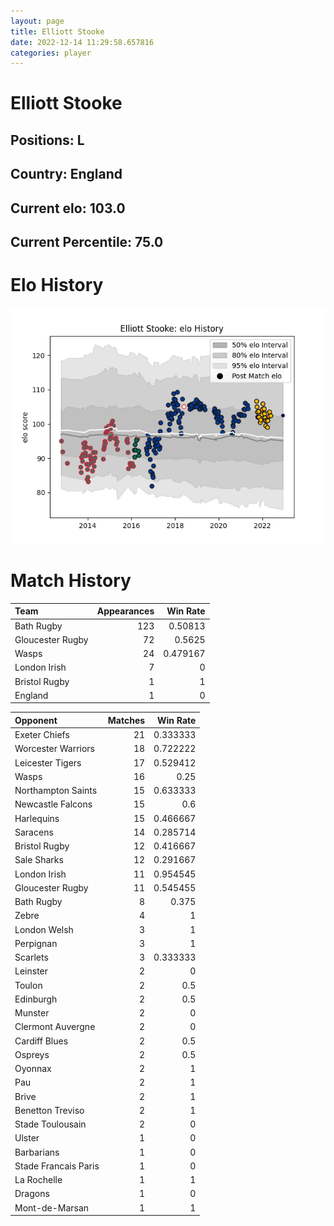 ```yaml
---  
layout: page  
title: Elliott Stooke  
date: 2022-12-14 11:29:58.657816  
categories: player  
---
```

# Elliott Stooke

## Positions: L

## Country: England

## Current elo: 103.0

## Current Percentile: 75.0

# Elo History


![elo history](history_ElliottStooke.png)
# Match History


| Team             |   Appearances |   Win Rate |
|:-----------------|--------------:|-----------:|
| Bath Rugby       |           123 |   0.50813  |
| Gloucester Rugby |            72 |   0.5625   |
| Wasps            |            24 |   0.479167 |
| London Irish     |             7 |   0        |
| Bristol Rugby    |             1 |   1        |
| England          |             1 |   0        |

| Opponent             |   Matches |   Win Rate |
|:---------------------|----------:|-----------:|
| Exeter Chiefs        |        21 |   0.333333 |
| Worcester Warriors   |        18 |   0.722222 |
| Leicester Tigers     |        17 |   0.529412 |
| Wasps                |        16 |   0.25     |
| Northampton Saints   |        15 |   0.633333 |
| Newcastle Falcons    |        15 |   0.6      |
| Harlequins           |        15 |   0.466667 |
| Saracens             |        14 |   0.285714 |
| Bristol Rugby        |        12 |   0.416667 |
| Sale Sharks          |        12 |   0.291667 |
| London Irish         |        11 |   0.954545 |
| Gloucester Rugby     |        11 |   0.545455 |
| Bath Rugby           |         8 |   0.375    |
| Zebre                |         4 |   1        |
| London Welsh         |         3 |   1        |
| Perpignan            |         3 |   1        |
| Scarlets             |         3 |   0.333333 |
| Leinster             |         2 |   0        |
| Toulon               |         2 |   0.5      |
| Edinburgh            |         2 |   0.5      |
| Munster              |         2 |   0        |
| Clermont Auvergne    |         2 |   0        |
| Cardiff Blues        |         2 |   0.5      |
| Ospreys              |         2 |   0.5      |
| Oyonnax              |         2 |   1        |
| Pau                  |         2 |   1        |
| Brive                |         2 |   1        |
| Benetton Treviso     |         2 |   1        |
| Stade Toulousain     |         2 |   0        |
| Ulster               |         1 |   0        |
| Barbarians           |         1 |   0        |
| Stade Francais Paris |         1 |   0        |
| La Rochelle          |         1 |   1        |
| Dragons              |         1 |   0        |
| Mont-de-Marsan       |         1 |   1        |